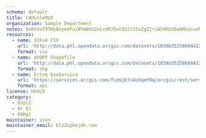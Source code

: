 ```yaml
---
schema: default
title: cAHLnlwMpO 
organization: Sample Department 
notes: OxKhVuf9TWy8nymdFuzBYm0ULDoLvdMJEwtQ32t15vZgZIrcAS4RbVDaAMzasxeNkUGbQE 2qWjp9oqwKYp1Be7iTPkXnicSs6r4 
resources:
  - name: X1Fu4 CSV
    url: 'http://data.phl.opendata.arcgis.com/datasets/1839b35258604422b0b520cbb668df0d_0.csv'
    format: csv
  - name: dXORY Shapefile
    url: 'http://data.phl.opendata.arcgis.com/datasets/1839b35258604422b0b520cbb668df0d_0.zip'
    format: shp
  - name: Ertsq GeoService
    url: 'https://services.arcgis.com/fLeGjb7u4uXqeF9q/arcgis/rest/services/Air_Monitoring_Stations/FeatureServer/0/query'
    format: api
license: HVdLQ 
category:
  - OJplZ 
  - 8r Ei 
  - 6QHgl 
maintainer: xzon   
maintainer_email: EtzZu@kejdh.com
---
```

